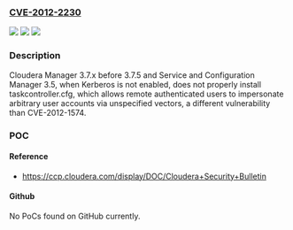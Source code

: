 ### [CVE-2012-2230](https://cve.mitre.org/cgi-bin/cvename.cgi?name=CVE-2012-2230)
![](https://img.shields.io/static/v1?label=Product&message=n%2Fa&color=blue)
![](https://img.shields.io/static/v1?label=Version&message=n%2Fa&color=blue)
![](https://img.shields.io/static/v1?label=Vulnerability&message=n%2Fa&color=brighgreen)

### Description

Cloudera Manager 3.7.x before 3.7.5 and Service and Configuration Manager 3.5, when Kerberos is not enabled, does not properly install taskcontroller.cfg, which allows remote authenticated users to impersonate arbitrary user accounts via unspecified vectors, a different vulnerability than CVE-2012-1574.

### POC

#### Reference
- https://ccp.cloudera.com/display/DOC/Cloudera+Security+Bulletin

#### Github
No PoCs found on GitHub currently.

